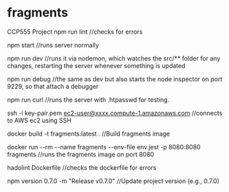 # fragments

CCP555 Project
npm run lint //checks for errors

npm start //runs server normally

npm run dev //runs it via nodemon, which watches the src/\*\* folder for any changes, restarting the server whenever something is updated

npm run debug //the same as dev but also starts the node inspector on port 9229, so that attach a debugger

npm run curl //runs the server with .htpasswd for testing.

ssh -i key-pair.pem ec2-user@xxxx.compute-1.amazonaws.com //connects to AWS ec2 using SSH

docker build -t fragments:latest . //Build fragments image

docker run --rm --name fragments --env-file env.jest -p 8080:8080 fragments //runs the fragments image on port 8080

hadolint Dockerfile //checks the dockerfile for errors

npm version 0.7.0 -m "Release v0.7.0" //Update project version (e.g., 0.7.0)
